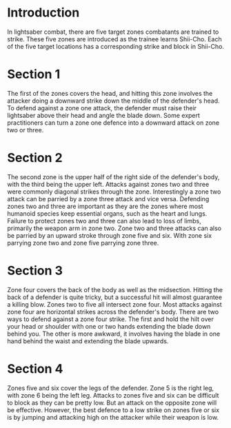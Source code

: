 # Introduction
In lightsaber combat, there are five target zones combatants are trained to strike.
These five zones are introduced as the trainee learns Shii-Cho.
Each of the five target locations has a corresponding strike and block in Shii-Cho.

# Section 1
The first of the zones covers the head, and hitting this zone involves the attacker doing a downward strike down the middle of the defender's head.
To defend against a zone one attack, the defender must raise their lightsaber above their head and angle the blade down.
Some expert practitioners can turn a zone one defence into a downward attack on zone two or three.



# Section 2
The second zone is the upper half of the right side of the defender's body, with the third being the upper left.
Attacks against zones two and three were commonly diagonal strikes through the zone.
Interestingly a zone two attack can be parried by a zone three attack and vice versa.
Defending zones two and three are important as they are the zones where most humanoid species keep essential organs, such as the heart and lungs.
Failure to protect zones two and three can also lead to loss of limbs, primarily the weapon arm in zone two.
Zone two and three attacks can also be parried by an upward stroke through zone five and six.
With zone six parrying zone two and zone five parrying zone three.



# Section 3
Zone four covers the back of the body as well as the midsection.
Hitting the back of a defender is quite tricky, but a successful hit will almost guarantee a killing blow.
Zones two to five all intersect zone four.
Most attacks against zone four are horizontal strikes across the defender's body.
There are two ways to defend against a zone four strike.
The first and hold the hilt over your head or shoulder with one or two hands extending the blade down behind you.
The other is more awkward, it involves having the blade in one hand behind the waist and extending the blade upwards.



# Section 4
Zones five and six cover the legs of the defender.
Zone 5 is the right leg, with zone 6 being the left leg.
Attacks to zones five and six can be difficult to block as they can be pretty low.
But an attack on the opposite zone will be effective.
However, the best defence to a low strike on zones five or six is by jumping and attacking high on the attacker while their weapon is low.